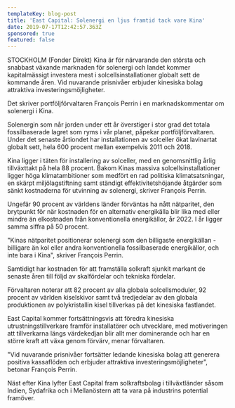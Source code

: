 ```yaml
---
templateKey: blog-post
title: 'East Capital: Solenergi en ljus framtid tack vare Kina'
date: 2019-07-17T12:42:57.363Z
sponsored: true
featured: false
---
```

STOCKHOLM (Fonder Direkt) Kina är för närvarande den största och snabbast växande marknaden för solenergi och landet kommer kapitalmässigt investera mest i solcellsinstallationer globalt sett de kommande åren. Vid nuvarande prisnivåer erbjuder kinesiska bolag attraktiva investeringsmöjligheter.



Det skriver portföljförvaltaren François Perrin i en marknadskommentar om solenergi i Kina.



Solenergin som når jorden under ett år överstiger i stor grad det totala fossilbaserade lagret som ryms i vår planet, påpekar portföljförvaltaren. Under det senaste årtiondet har installationen av solceller ökat lavinartat globalt sett, hela 600 procent mellan exempelvis 2011 och 2018.



Kina ligger i täten för installering av solceller, med en genomsnittlig årlig tillväxttakt på hela 88 procent. Bakom Kinas massiva solcellsinstallationer ligger höga klimatambitioner som medfört en rad politiska klimatsatsningar, en skärpt miljölagstiftning samt ständigt effektivitetshöjande åtgärder som sänkt kostnaderna för utvinning av solenergi, skriver François Perrin.



Ungefär 90 procent av världens länder förväntas ha nått nätparitet, den brytpunkt för när kostnaden för en alternativ energikälla blir lika med eller mindre än elkostnaden från konventionella energikällor, år 2022. I år ligger samma siffra på 50 procent.



"Kinas nätparitet positionerar solenergi som den billigaste energikällan - billigare än kol eller andra konventionella fossilbaserade energikällor, och inte bara i Kina", skriver François Perrin.



Samtidigt har kostnaden för att framställa solkraft sjunkit markant de senaste åren till följd av skalfördelar och tekniska fördelar.



Förvaltaren noterar att 82 procent av alla globala solcellsmoduler, 92 procent av världen kiselskivor samt två tredjedelar av den globala produktionen av polykristallin kisel tillverkas på det kinesiska fastlandet.



East Capital kommer fortsättningsvis att föredra kinesiska utrustningstillverkare framför installatörer och utvecklare, med motiveringen att tillverkarna längs värdekedjan blir allt mer dominerande och har en större kraft att växa genom förvärv, menar förvaltaren.



"Vid nuvarande prisnivåer fortsätter ledande kinesiska bolag att generera positiva kassaflöden och erbjuder attraktiva investeringsmöjligheter", betonar François Perrin.



Näst efter Kina lyfter East Capital fram solkraftsbolag i tillväxtländer såsom Indien, Sydafrika och i Mellanöstern att ta vara på industrins potential framöver.
